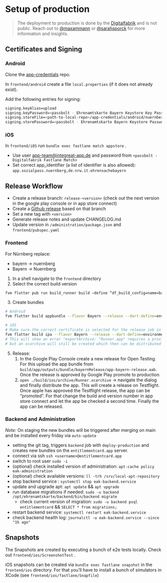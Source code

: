 # Setup of production

> The deployment to production is done by the [Digitalfabrik](https://github.com/digitalfabrik/) and is not public.
> Reach out to [@maxammann](https://github.com/maxammann/) or [@sarahsporck](https://github.com/sarahsporck/) for more information and insights.

## Certificates and Signing

### Android

Clone the [app-credentials](https://github.com/digitalfabrik/app-credentials) repo.

In `frontend/android` create a file `local.properties` (if it does not already exist).

Add the following entries for signing:

```bash
signing.keyAlias=upload
signing.keyPassword=<passbolt - Ehrenamtskarte Bayern Keystore Key Password>
signing.storeFile=<path-to-local-repo>/app-credentials/android/nuernberg-sozialpass.jks
signing.storePassword=<passbolt - Ehrenamtskarte Bayern Keystore Password>
```

### iOS

In `frontend/iOS`  run `bundle exec fastlane match appstore` .

- Use user [app-team@integreat-app.de](mailto:app-team@integreat-app.de) and password from `<passbolt - Digitalfabrik Fastlane Match>`
- Set correct app_identifier (a list of identifier is also allowed): `app.sozialpass.nuernberg,de.nrw.it.ehrensachebayern`

## Release Workflow

- Create a release branch: `release-<version>`  (check out the next version in the google play console or in app store connect)
- Create a  [Github release](https://github.com/digitalfabrik/entitlementcard/releases/new) based on that branch
- Set a new tag with `<version>`
- Generate release notes and update CHANGELOG.md
- Update version in `/administration/package.json` and `frontend/pubspec.yaml`

### Frontend

For Nürnberg replace:

- bayern → nuernberg
- Bayern → Nuernberg

1. In a shell navigate to the `frontend` directory
2. Select the correct build version

```bash
fvm flutter pub run build_runner build —define “df_build_config=name=bayern”
```

3. Create bundles

```bash
# Android
fvm flutter build appbundle --flavor Bayern --release --dart-define=environment=production

# iOS
# Make sure the correct certificate is selected for the release job in xcode
fvm flutter build ipa --flavor Bayern --release --dart-define=environment=production
# This will show an error "exportArchive: "Runner.app" requires a provisioning profile."
# but an xcarchive will still be created which then can be distributed via xcode
```

5. Release:
    1. In the Google Play Console create a new release for Open Testing. For this upload the app bundle from `build/app/outputs/bundle/bayernRelease/app-bayern-release.aab`. Once the release is approved by Google Play promote to production.
    2. `open ./build/ios/archive/Runner.xcarchive` → navigate the dialog and finally distribute the app. This will create a release on Testflight. Once apple has approved the Testflight release, the app can be “promoted”. For that change the build and version number in app store connect and let the app be checked a second time. Finally the app can be released.


### Backend and Administration
*Note:* On staging the new bundles will be triggered after merging on main and be installed every friday via `auto-update`

- setting the git tag, triggers `backend` job with `deploy-production` and creates new bundles on the `entitlementcard.app` server.
- connect via ssh `ssh <username>@entitlementcard.app`
- switch to root user `sudo -i`
- (optional) check installed version of administration: `apt-cache policy eak-administration`
- (optional) check available versions: `ll -trh /srv/local-apt-repository`
- stop backend service : `systemctl stop eak-backend.service`
- update and upgrade apt: `apt update` && `apt upgrade`
- run database migrations if needed: `sudo -u backend /opt/ehrenamtskarte/backend/bin/backend migrate`
  - check current version of migration: `sudo -u backend psql entitlementcard` && `SELECT * from migrations;`
- restart backend service: `systemctl restart eak-backend.service`
- check backend health log: `journalctl -u eak-backend.service --since "1h ago"`

## Snapshots

The Snapshots are created by executing a bunch of e2e tests locally. Check out `frontend/ios/ScreenshotTest` .

iOS snapshots can be created via `bundle exec fastlane snapshot` in the `frontend/ios` directory. For that you’ll have to install a bunch of simulators in XCode (see `frontend/ios/fastlane/Snapfile`)
